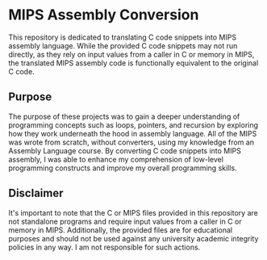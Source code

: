 # MIPS Assembly Conversion
This repository is dedicated to translating C code snippets into MIPS assembly language. While the provided C code snippets may not run directly, as they rely on input values from a caller in C or memory in MIPS, the translated MIPS assembly code is functionally equivalent to the original C code.

## Purpose
The purpose of these projects was to gain a deeper understanding of programming concepts such as loops, pointers, and recursion by exploring how they work underneath the hood in assembly language. All of the MIPS was wrote from scratch, without converters, using my knowledge from an Assembly Language course. By converting C code snippets into MIPS assembly, I was able to enhance my comprehension of low-level programming constructs and improve my overall programming skills. 


## Disclaimer
It's important to note that the C or MIPS files provided in this repository are not standalone programs and require input values from a caller in C or memory in MIPS. Additionally, the provided files are for educational purposes and should not be used against any university academic integrity policies in any way. I am not responsible for such actions. 
